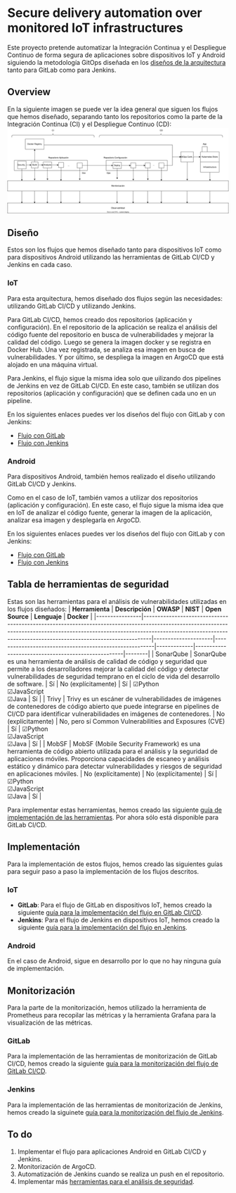 # Secure delivery automation over monitored IoT infrastructures
Este proyecto pretende automatizar la Integración Continua y el Despliegue Continuo de forma segura de aplicaciones sobre dispositivos IoT y Android siguiendo la metodología GitOps diseñada en los [diseños de la arquitectura](https://github.com/sfl0r3nz05/SecDelivAutoIoT/tree/master/docs/dise%C3%B1o) tanto para GitLab como para Jenkins.

## Overview
En la siguiente imagen se puede ver la idea general que siguen los flujos que hemos diseñado, separando tanto los repositorios como la parte de la Integración Continua (CI) y el Despliegue Continuo (CD):
<img src="https://github.com/sfl0r3nz05/SecDelivAutoIoT/blob/master/docs/images/Overview.svg" alt="Overview">

## Diseño
Estos son los flujos que hemos diseñado tanto para dispositivos IoT como para dispositivos Android utilizando las herramientas de GitLab CI/CD y Jenkins en cada caso.
### IoT
Para esta arquitectura, hemos diseñado dos flujos según las necesidades: utilizando GitLab CI/CD y utilizando Jenkins.

Para GitLab CI/CD, hemos creado dos repositorios (aplicación y configuración). En el repositorio de la aplicación se realiza el análisis del código fuente del repositorio en busca de vulnerabilidades y mejorar la calidad del código. Luego se genera la imagen docker y se registra en Docker Hub. Una vez registrada, se analiza esa imagen en busca de vulnerabilidades. Y por último, se despliega la imagen en ArgoCD que está alojado en una máquina virtual.

Para Jenkins, el flujo sigue la misma idea solo que uilizando dos pipelines de Jenkins en vez de GitLab CI/CD. En este caso, también se utilizan dos repositorios (aplicación y configuración) que se definen cada uno en un pipeline.

En los siguientes enlaces puedes ver los diseños del flujo con GitLab y con Jenkins:
- [Flujo con GitLab](https://github.com/sfl0r3nz05/SecDelivAutoIoT/blob/master/docs/dise%C3%B1o/2.1%20Arquitectura%20Flujo%20GitOps%20IoT%20GitLab.md)
- [Flujo con Jenkins](https://github.com/sfl0r3nz05/SecDelivAutoIoT/blob/master/docs/dise%C3%B1o/2.3%20Arquitectura%20Flujo%20GitOps%20IoT%20Jenkins.md)

### Android
Para dispositivos Android, también hemos realizado el diseño utilizando GitLab CI/CD y Jenkins.

Como en el caso de IoT, también vamos a utilizar dos repositorios (aplicación y configuración). En este caso, el flujo sigue la misma idea que en IoT de analizar el código fuente, generar la imagen de la aplicación, analizar esa imagen y desplegarla en ArgoCD.

En los siguientes enlaces puedes ver los diseños del flujo con GitLab y con Jenkins:
- [Flujo con GitLab](https://github.com/sfl0r3nz05/SecDelivAutoIoT/blob/master/docs/dise%C3%B1o/2.2%20Arquitectura%20Flujo%20GitOps%20Android%20GitLab.md)
- [Flujo con Jenkins](https://github.com/sfl0r3nz05/SecDelivAutoIoT/blob/master/docs/dise%C3%B1o/2.4%20Arquitectura%20Flujo%20GitOps%20Android%20Jenkins.md)

## Tabla de herramientas de seguridad
Estas son las herramientas para el análisis de vulnerabilidades utilizadas en los flujos diseñados:
| **Herramienta**    | **Descripción**                                                                                                                                                                                                                                 | **OWASP**               | **NIST**                                                   | **Open Source** | **Lenguaje**                                           | **Docker** |
|----------------|---------------------------------------------------------------------------------------------------------------------------------------------------------------------------------------------------------------------------------------------|---------------------|--------------------------------------------------------|-------------|----------------------------------------------------|--------|
| SonarQube      | SonarQube es una herramienta de análisis de calidad de código y seguridad que permite a los desarrolladores mejorar la calidad del código y detectar vulnerabilidades de seguridad temprano en el ciclo de vida del desarrollo de software. | Sí                  | No (explícitamente)                                    | Sí          | ☑Python <br> ☑JavaScript <br> ☑Java | Sí     |
| Trivy          | Trivy es un escáner de vulnerabilidades de imágenes de contenedores de código abierto que puede integrarse en pipelines de CI/CD para identificar vulnerabilidades en imágenes de contenedores.                                             | No (explícitamente) | No, pero sí Common Vulnerabilities and Exposures (CVE) | Sí          | ☑Python <br> ☑JavaScript <br> ☑Java | Sí     |
| MobSF          | MobSF (Mobile Security Framework) es una herramienta de código abierto utilizada para el análisis y la seguridad de aplicaciones móviles. Proporciona capacidades de escaneo y análisis estático y dinámico para detectar vulnerabilidades y riesgos de seguridad en aplicaciones móviles.  | No (explícitamente)  | No (explícitamente)  | Sí  | ☑Python <br> ☑JavaScript <br> ☑Java  | Sí  |

Para implementar estas herramientas, hemos creado las siguiente [guía de implementación de las herramientas](https://github.com/sfl0r3nz05/SecDelivAutoIoT/blob/master/docs/guias/Implementaci%C3%B3n%20herramientas%20GitLab.md). Por ahora sólo está disponible para GitLab CI/CD.

## Implementación
Para la implementación de estos flujos, hemos creado las siguientes guías para seguir paso a paso la implementación de los flujos descritos.
### IoT
- **GitLab**: Para el flujo de GitLab en dispositivos IoT, hemos creado la siguiente [guía para la implementación del flujo en GitLab CI/CD](https://github.com/sfl0r3nz05/SecDelivAutoIoT/blob/master/docs/guias/Ejecuci%C3%B3n%20Pipeline%20Flujo%20CI-CD%20GitLab.md).
- **Jenkins**: Para el flujo de Jenkins en dispositivos IoT, hemos creado la siguiente [guía para la implementación del flujo en Jenkins](https://github.com/sfl0r3nz05/SecDelivAutoIoT/blob/master/docs/guias/Ejecuci%C3%B3n%20Pipeline%20Flujo%20CI-CD%20Jenkins.md).

### Android
En el caso de Android, sigue en desarrollo por lo que no hay ninguna guía de implementación.

## Monitorización
Para la parte de la monitorización, hemos utilizado la herramienta de Prometheus para recopilar las métricas y la herramienta Grafana para la visualización de las métricas.
### GitLab
Para la implementación de las herramientas de monitorización de GitLab CI/CD, hemos creado la siguiente [guía para la monitorización del flujo de GitLab CI/CD](https://github.com/sfl0r3nz05/SecDelivAutoIoT/blob/master/docs/guias/Monitorizaci%C3%B3n%20GitLab%20Prometheus%20Grafana.md).
### Jenkins
Para la implementación de las herramientas de monitorización de Jenkins, hemos creado la siguinete [guía para la monitorización del flujo de Jenkins](https://github.com/sfl0r3nz05/SecDelivAutoIoT/blob/master/docs/guias/Monitorizaci%C3%B3n%20Jenkins%20Prometheus%20Grafana.md).

## To do
1. Implementar el flujo para aplicaciones Android en GitLab CI/CD y Jenkins.
2. Monitorización de ArgoCD.
3. Automatización de Jenkins cuando se realiza un push en el repositorio.
4. Implementar más [herramientas para el análisis de seguridad](https://github.com/sfl0r3nz05/SecDelivAutoIoT/blob/master/docs/Herramientas%20para%20an%C3%A1lisis%20de%20seguridad.md).
